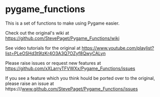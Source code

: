 # pygame_functions

This is a set of functions to make using Pygame easier.

Check out the original's wiki at https://github.com/StevePaget/Pygame_Functions/wiki

See video tutorials for the original at https://www.youtube.com/playlist?list=PLeOSHd3t9lzKr4O3A3Q7OZyf8QwyCALyn

Please raise issues or request new features at https://github.com/xXLarryTFVWXx/Pygame_Functions/issues

If you see a feature which you think hould be ported over to the original, please raise an issue at
https:///www.github.com/StevePaget/Pygame_Functions/issues